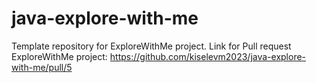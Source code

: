 # java-explore-with-me
Template repository for ExploreWithMe project.
Link for Pull request ExploreWithMe project:  https://github.com/kiselevm2023/java-explore-with-me/pull/5
